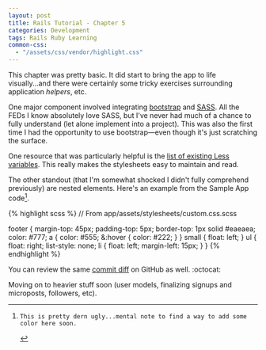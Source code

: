 ```yaml
---
layout: post
title: Rails Tutorial - Chapter 5
categories: Development
tags: Rails Ruby Learning
common-css:
  - "/assets/css/vendor/highlight.css"
---
```

This chapter was pretty basic. It did start to bring the app to life visually...and there were certainly some tricky exercises surrounding application _helpers_, etc. 

One major component involved integrating [bootstrap](http://getbootstrap.com/) and [SASS](http://sass-lang.com/). All the FEDs I know absolutely love SASS, but I've never had much of a chance to fully understand (let alone implement into a project). This was also the first time I had the opportunity to use bootstrap&mdash;even though it's just scratching the surface.

One resource that was particularly helpful is the [list of existing Less variables](http://getbootstrap.com/customize/#less-variables). This really makes the stylesheets easy to maintain and read.

The other standout (that I'm somewhat shocked I didn't fully comprehend previously) are nested elements. Here's an example from the Sample App code[^1].

{% highlight scss %}
// From app/assets/stylesheets/custom.css.scss

footer {
  margin-top: 45px;
  padding-top: 5px;
  border-top: 1px solid #eaeaea;
  color: #777;
  a {
    color: #555;
    &:hover {
     color: #222;
    }
  }
  small {
   float: left;
  }
  ul {
    float: right;
    list-style: none;
    li {
      float: left;
      margin-left: 15px;
    }
  }
{% endhighlight %}

You can review the same [commit diff](https://github.com/emerywebster/rails_sample-app/commit/032a1aa24c7dbead3f60d7de8fa50e0d92ba81f0#diff-b2bb630942ce6e7ab7704565fd365420R71) on GitHub as well. :octocat:

Moving on to heavier stuff soon (user models, finalizing signups and microposts, followers, etc).

[^1]:    This is pretty dern ugly...mental note to find a way to add some color here soon.